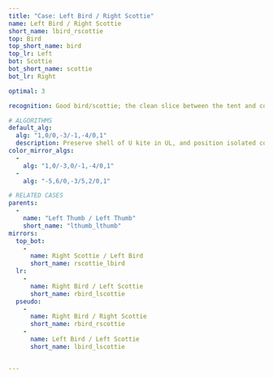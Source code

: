 ```yaml
---
title: "Case: Left Bird / Right Scottie"
name: Left Bird / Right Scottie
short_name: lbird_rscottie
top: Bird
top_short_name: bird
top_lr: Left
bot: Scottie
bot_short_name: scottie
bot_lr: Right

optimal: 3

recognition: Good bird/scottie; the clean slice between the tent and corner on bottom breaks squareshape when preserving the kite on top.

# ALGORITHMS
default_alg:
  alg: "1,0/0,-3/-1,-4/0,1"
  description: Preserve shell of U kite in UL, and position isolated corner on bottom next to the slice; first move trades two edges on top with isolated corner on bottom to make good thumbs.
color_mirror_algs:
  -
    alg: "1,0/-3,0/-1,-4/0,1"
  -
    alg: "-5,6/0,-3/5,2/0,1"

# RELATED CASES
parents:
  -
    name: "Left Thumb / Left Thumb"
    short_name: "lthumb_lthumb"
mirrors:
  top_bot:
    -
      name: Right Scottie / Left Bird
      short_name: rscottie_lbird
  lr:
    -
      name: Right Bird / Left Scottie
      short_name: rbird_lscottie
  pseudo:
    -
      name: Right Bird / Right Scottie
      short_name: rbird_rscottie
    -
      name: Left Bird / Left Scottie
      short_name: lbird_lscottie


---
```


